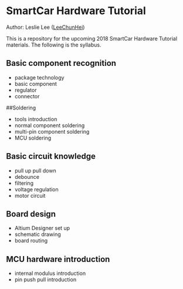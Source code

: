 # SmartCar Hardware Tutorial

Author: Leslie Lee ([LeeChunHei](https://github.com/LeeChunHei))

This is a repository for the upcoming 2018 SmartCar Hardware Tutorial materials. The following is the syllabus.

## Basic component recognition

* package technology
* basic component
* regulator
* connector

##Soldering

* tools introduction
* normal component soldering
* multi-pin component soldering
* MCU soldering

## Basic circuit knowledge

* pull up pull down
* debounce
* filtering
* voltage regulation
* motor circuit

## Board design

* Altium Designer set up
* schematic drawing
* board routing

## MCU hardware introduction

* internal modulus introduction
* pin push pull introduction

